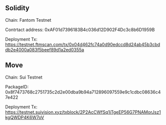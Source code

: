 ## Solidity

Chain: Fantom Testnet

Contrtact address: 0xAF01d7396183B4c036d12D902F4Dc3c8b6D1959B

Deployment Tx: https://testnet.ftmscan.com/tx/0x04d462fc74a0d90edccd8d24ab45b3cbddb2e4000a083f5beef89d1a2ed0355a

## Move

Chain: Sui Testnet

PackageID: 0x8f7473768c2751735c2d2e00dba9b94a712896097559e9c1cdbc08636c47e422                         

Deployment Tx: https://testnet.suivision.xyz/txblock/2P2AcCWfSq1jTgeEP56G7PNAMorJsz1kgQWDP4K6W7oV